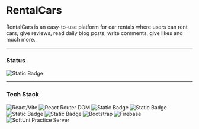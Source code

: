 # RentalCars
RentalCars is an easy-to-use platform for car rentals where users can rent cars, give reviews, read daily blog posts, write comments, give likes and much more.

<hr />

### Status
<img alt="Static Badge" src="https://img.shields.io/badge/Status-In_Progess-%234AC41C">

<hr />

### Tech Stack

<p>
  <img src="https://camo.githubusercontent.com/3a332e48e0f8a167dfef0c7fc9b1061e39d7477d036f29da35908fd4948d499e/68747470733a2f2f696d672e736869656c64732e696f2f62616467652f52656163742f566974652d2545322539432539332d626c7565" alt="React/Vite" data-canonical-src="https://img.shields.io/badge/React/Vite-%E2%9C%93-blue" style="max-width: 100%;">
  <img src="https://camo.githubusercontent.com/060b933b2cad8b2c927290fc1606777fd3009e5ca67ba8b75c0cc8023d3e628c/68747470733a2f2f696d672e736869656c64732e696f2f62616467652f52656163745f526f757465725f444f4d2d2545322539432539332d627269676874677265656e" alt="React Router DOM" data-canonical-src="https://img.shields.io/badge/React_Router_DOM-%E2%9C%93-brightgreen" style="max-width: 100%;">
  <img alt="Static Badge" src="https://img.shields.io/badge/React_Hook_Form-%E2%9C%93-%23F6546A">
  <img alt="Static Badge" src="https://img.shields.io/badge/Swiper-%E2%9C%93-%2300CED1">
  <img alt="Static Badge" src="https://img.shields.io/badge/HTML5-%E2%9C%93-%23800080">
  <img alt="Static Badge" src="https://img.shields.io/badge/CSS3-%E2%9C%93-%23008080">
  <img src="https://camo.githubusercontent.com/06fba217d6d0de639733fd9d8174fcec8c31f38c110c9a096ea2f333e3a05028/68747470733a2f2f696d672e736869656c64732e696f2f62616467652f426f6f7473747261702d2545322539432539332d726564" alt="Bootstrap" data-canonical-src="https://img.shields.io/badge/Bootstrap-%E2%9C%93-red" style="max-width: 100%;">
  <img src="https://camo.githubusercontent.com/f9a415f36184623f3d449f3f629242aee4d606c0eaab412c83afde32867fd539/68747470733a2f2f696d672e736869656c64732e696f2f62616467652f46697265626173652d2545322539432539332d79656c6c6f77677265656e" alt="Firebase" data-canonical-src="https://img.shields.io/badge/Firebase-%E2%9C%93-yellowgreen" style="max-width: 100%;">
  <img src="https://camo.githubusercontent.com/02a9877d95a4f42ecd6090d47f9554144fb96b0eb4a11f12737843ed0f00e742/68747470733a2f2f696d672e736869656c64732e696f2f62616467652f536f6674556e695f50726163746963655f5365727665722d2545322539432539332d6f72616e6765" alt="SoftUni Practice Server" data-canonical-src="https://img.shields.io/badge/SoftUni_Practice_Server-%E2%9C%93-orange" style="max-width: 100%;">
  
</p>
